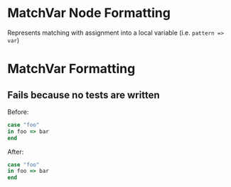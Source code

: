 <!-- BEGIN_AUTOGENERATED -->

# MatchVar Node Formatting

Represents matching with assignment into a local variable (i.e. `pattern => var`)

<!-- END_AUTOGENERATED -->

# MatchVar Formatting

## Fails because no tests are written

Before:

```ruby
case "foo"
in foo => bar
end
```

After:

```ruby
case "foo"
in foo => bar
end
```

